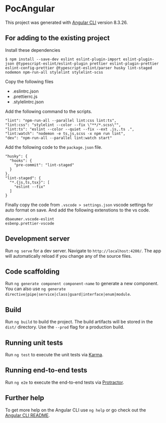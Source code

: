 # PocAngular

This project was generated with [Angular CLI](https://github.com/angular/angular-cli) version 8.3.26.

## For adding to the existing project

Install these dependencies

```
$ npm install --save-dev eslint eslint-plugin-import eslint-plugin-json @typescript-eslint/eslint-plugin prettier eslint-plugin-prettier eslint-config-prettier @typescript-eslint/parser husky lint-staged nodemon npm-run-all stylelint stylelint-scss

```

Copy the following files

- .eslintrc.json
- .prettierrc.js
- .stylelintrc.json

Add the following command to the scripts.

```
"lint": "npm-run-all --parallel lint:css lint:ts",
"lint:css": "stylelint --color --fix \"**/*.scss\"",
"lint:ts": "eslint --color --quiet --fix --ext .js,.ts .",
"lint:watch": "nodemon -e ts,js,scss -x npm run lint",
"dev": "npm-run-all --parallel lint:watch start"
```

Add the following code to the `package.json` file.

```
"husky": {
  "hooks": {
    "pre-commit": "lint-staged"
  }
},
"lint-staged": {
  "*.{js,ts,tsx}": [
    "eslint --fix"
  ]
}
```

Finally copy the code from `.vscode > settings.json` vscode settings for auto format on save. And add the following extenstions to the vs code.

```
dbaeumer.vscode-eslint
esbenp.prettier-vscode
```

## Development server

Run `ng serve` for a dev server. Navigate to `http://localhost:4200/`. The app will automatically reload if you change any of the source files.

## Code scaffolding

Run `ng generate component component-name` to generate a new component. You can also use `ng generate directive|pipe|service|class|guard|interface|enum|module`.

## Build

Run `ng build` to build the project. The build artifacts will be stored in the `dist/` directory. Use the `--prod` flag for a production build.

## Running unit tests

Run `ng test` to execute the unit tests via [Karma](https://karma-runner.github.io).

## Running end-to-end tests

Run `ng e2e` to execute the end-to-end tests via [Protractor](http://www.protractortest.org/).

## Further help

To get more help on the Angular CLI use `ng help` or go check out the [Angular CLI README](https://github.com/angular/angular-cli/blob/master/README.md).
